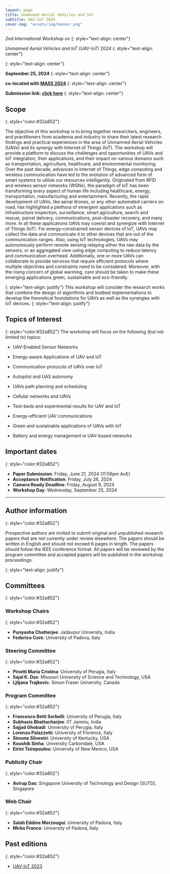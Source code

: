 ```yaml
---
layout: page
title: Unmanned Aerial Vehicles and IoT
subtitle: UAV-IoT 2024
cover-img: "assets/img/banner.png"
---
```





_2nd International Workshop on_
{: style="text-align: center"}

_Unmanned Aerial Vehicles and IoT (UAV-IoT) 2024_
{: style="text-align: center"}

<!-- Padova, Italy -->
{: style="text-align: center"}

**September 25, 2024**
{: style="text-align: center"}

**co-located with [MASS 2024](https://sites.google.com/view/ieee-mass-2024)**
{: style="text-align: center"}

**Submission link: [click here](https://edas.info/newPaper.php?c=32419)**
{: style="text-align: center"}


## Scope
{: style="color:#32a852"}

The objective of this workshop is to bring together researchers, engineers, and practitioners from academia and industry to share their latest research findings and practical experiences in the area of Unmanned Aerial Vehicles (UAVs) and its synergy with Internet of Things (IoT). The workshop will provide a platform to discuss the challenges and opportunities of UAVs and IoT integration, their applications, and their impact on various domains such as transportation, agriculture, healthcare, and environmental monitoring. 
Over the past decade, advances in Internet of Things, edge computing and wireless communication have led to the evolution of advanced form of smart systems to utilize our resources intelligently. Originated from RFID and wireless sensor networks (WSNs), the paradigm of IoT has been transforming every aspect of human life including healthcare, energy, transportation, manufacturing and entertainment. Recently, the rapid development of UAVs, like aerial drones, or any other automated carriers on road, has highlighted a plethora of emergent applications such as infrastructure inspection, surveillance, smart agriculture, search and rescue, parcel delivery, communications, post-disaster recovery, and many more. In all these applications UAVs may coexist and synergize with Internet of Things (IoT). For energy-constrained sensor devices of IoT, UAVs may collect the data and communicate it to other devices that are out of the communication ranges. Also, using IoT technologies, UAVs may autonomously perform remote sensing relaying either the raw data by the sensors, or an aggregated view using edge computing to reduce latency and communication overhead. Additionally, one or more UAVs can collaborate to provide services that require efficient protocols where multiple objectives and constraints need to be considered. Moreover, with the rising concern of global warming, care should be taken to make these emerging applications green, sustainable and eco-friendly.

{: style="text-align: justify"}
This workshop will consider the research works that combine the design of algorithms and testbed implementations to develop the theoretical foundations for UAVs as well as the synergies with IoT devices. 
{: style="text-align: justify"}
## Topics of Interest
{: style="color:#32a852"}
The workshop will focus on the following (but not limited
to) topics:

- UAV-Enabled Sensor Networks
  
- Energy-aware Applications of UAV and IoT
  
- Communication protocols of UAVs over IoT
  
- Autopilot and UAS autonomy
  
- UAVs path planning and scheduling
  
- Cellular networks and UAVs
  
- Test-beds and experimental results for UAV and IoT
  
- Energy-efficient UAV communications
  
- Green and sustainable applications of UAVs with IoT
  
- Battery and energy management in UAV-based networks

## Important dates
{: style="color:#32a852"}

- **Paper Submission**: Friday, June 21, 2024 (11:59pm AoE) 
- **Acceptance Notification**:  Friday, July 26, 2024 
- **Camera Ready Deadline**: Friday, August 9, 2024 <!--firm - [Instructions](https://sites.google.com/view/ieee-mass-2024) -->
- **Workshop Day**: Wednesday, September 25, 2024 


* * *

## Author information
{: style="color:#32a852"}

Prospective authors are invited to submit original and unpublished research papers that
are not currently under review elsewhere. The papers should be written in English and
should not exceed 6 pages in length. The papers should follow the IEEE conference
format. All papers will be reviewed by the program committee and accepted papers will
be published in the workshop proceedings.

{: style="text-align: justify"}


## Committees
{: style="color:#32a852"}

### Workshop Chairs
{: style="color:#32a852"}
- **Punyasha Chatterjee**: Jadavpur University, India
- **Federico Corò**: University of Padova, Italy

### Steering Committee
{: style="color:#32a852"}
- **Pinotti Maria Cristina**: University of Perugia, Italy
- **Sajal K. Das**: Missouri University of Science and Technology, USA
- **Ljiljana Trajkovic**: Simon Fraser University, Canada
  
### Program Committee
{: style="color:#32a852"}
- **Francesco Betti Sorbelli**: University of Perugia, Italy
- **Subhasis Bhattacharjee**: IIT Jammu, India
- **Sajjad Ghobadi**: University of Perugia, Italy
- **Lorenzo Palazzetti**: University of Florence, Italy
- **Simone Silvestri**: University of Kentucky, USA
- **Koushik Sinha**: University Carbondale, USA
- **Eirini Tsiropoulou**: University of New Mexico, USA

### Publicity Chair
{: style="color:#32a852"}
- **Avirup Das**: Singapore University of Technology and Design (SUTD), Singapore

### Web Chair
{: style="color:#32a852"}
- **Salah Eddine Merzougui**: University of Padova, Italy
- **Mirko Franco**: University of Padova, Italy

<!--
## Program
{: style="color:#32a852"}
TBD
-->

## Past editions
{: style="color:#32a852"}
- [UAV-IoT 2023](https://sites.google.com/view/ieee-mass-uav-iot-2023/home)
